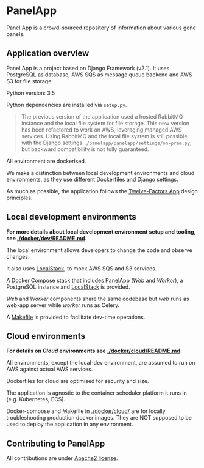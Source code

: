 # PanelApp


Panel App is a crowd-sourced repository of information about various gene panels.



## Application overview

Panel App is a project based on Django Framework (v2.1).
It uses PostgreSQL as database, AWS SQS as message queue backend and AWS S3 for file storage.

Python version: 3.5

Python dependencies are installed via `setup.py`.

> The previous version of the application used a hosted RabbitMQ instance and the local file system for file storage.
> This new version has been refactored to work on AWS, leveraging managed AWS services.
> Using RabbitMQ and the local file system is still possible with the Django settings `./panelapp/panelapp/settings/on-prem.py`, 
> but backward compatibility is not fully guaranteed.

All environment are dockerised. 

We make a distinction between local development environments and cloud environments, as they use different Dockerfiles and Django settings.

As much as possible, the application follows the [Twelve-Factors App](https://12factor.net/) design principles.

## Local development environments

**For more details about local development environment setup and tooling, see [./docker/dev/README.md](docker/dev/README.md).**


The local environment allows developers to change the code and observe changes.

It also uses [LocalStack](https://github.com/localstack/localstack), to mock AWS SQS and S3 services.

A [Docker Compose](docker/dev/docker-compose.yml) stack that includes PanelApp (_Web_ and _Worker_), a PostgreSQL instance and [LocalStack](https://github.com/localstack/localstack) is provided.

_Web_ and _Worker_ components share the same codebase but _web_ runs as web-app server while _worker_ runs as Celery.

A [Makefile](docker/dev/Makefile) is provided to facilitate dev-time operations.


## Cloud environments

**For details on _Cloud_ environments see [./docker/cloud/README.md](docker/cloud/README.md).**

All environments, except the local-dev environment, are assumed to run on AWS against actual AWS services.

Dockerfiles for cloud are optimised for security and size.

The application is agnostic to the container scheduler platform it runs in (e.g. Kubernetes, ECS).

Docker-compose and Makefile in  [./docker/cloud/](docker/cloud/) are for locally troubleshooting production docker images.
They are NOT supposed to be used to deploy the application in any environment.

## Contributing to PanelApp

All contributions are under [Apache2 license](http://www.apache.org/licenses/LICENSE-2.0.html#contributions).
